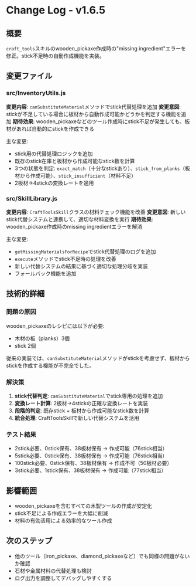 # Change Log - v1.6.5

## 概要

`craft_tools`スキルのwooden_pickaxe作成時の"missing ingredient"エラーを修正。stick不足時の自動作成機能を実装。

## 変更ファイル

### src/InventoryUtils.js
**変更内容**: `canSubstituteMaterial`メソッドでstick代替処理を追加
**変更意図**: stickが不足している場合に板材から自動作成可能かどうかを判定する機能を追加
**期待効果**: wooden_pickaxeなどのツール作成時にstick不足が発生しても、板材があれば自動的にstickを作成できる

主な変更:
- stick用の代替処理ロジックを追加
- 既存のstick在庫と板材から作成可能なstick数を計算
- 3つの状態を判定: `exact_match`（十分なstickあり）、`stick_from_planks`（板材から作成可能）、`stick_insufficient`（材料不足）
- 2板材→4stickの変換レートを適用

### src/SkillLibrary.js
**変更内容**: `CraftToolsSkill`クラスの材料チェック機能を改善
**変更意図**: 新しいstick代替システムと連携して、適切な材料変換を実行
**期待効果**: wooden_pickaxe作成時のmissing ingredientエラーを解消

主な変更:
- `getMissingMaterialsForRecipe`でstick代替処理のログを追加
- `execute`メソッドでstick不足時の処理を改善
- 新しい代替システムの結果に基づく適切な処理分岐を実装
- フォールバック機能を追加

## 技術的詳細

### 問題の原因
wooden_pickaxeのレシピには以下が必要:
- 木材の板（planks）3個
- stick 2個

従来の実装では、`canSubstituteMaterial`メソッドがstickを考慮せず、板材からstickを作成する機能が不完全でした。

### 解決策
1. **stick代替判定**: `canSubstituteMaterial`でstick専用の処理を追加
2. **変換レート計算**: 2板材→4stickの正確な変換レートを実装
3. **段階的判定**: 既存stick + 板材から作成可能なstick数を計算
4. **統合処理**: CraftToolsSkillで新しい代替システムを活用

### テスト結果
- 2stick必要、0stick保有、38板材保有 → 作成可能（76stick相当）
- 5stick必要、0stick保有、38板材保有 → 作成可能（76stick相当）
- 100stick必要、0stick保有、38板材保有 → 作成不可（50板材必要）
- 3stick必要、1stick保有、38板材保有 → 作成可能（77stick相当）

## 影響範囲
- wooden_pickaxeを含むすべての木製ツールの作成が安定化
- stick不足による作成エラーを大幅に削減
- 材料の有効活用による効率的なツール作成

## 次のステップ
- 他のツール（iron_pickaxe、diamond_pickaxeなど）でも同様の問題がないか確認
- 石材や金属材料の代替処理も検討
- ログ出力を調整してデバッグしやすくする
